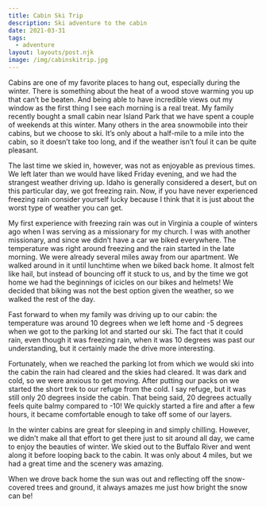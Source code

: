 ```yaml
---
title: Cabin Ski Trip
description: Ski adventure to the cabin
date: 2021-03-31
tags:
  - adventure
layout: layouts/post.njk
image: /img/cabinskitrip.jpg
---
```


Cabins are one of my favorite places to hang out, especially during the winter. There is something about the heat of a wood stove warming you up that can’t be beaten. And being able to have incredible views out my window as the first thing I see each morning is a real treat. My family recently bought a small cabin near Island Park that we have spent a couple of weekends at this winter. Many others in the area snowmobile into their cabins, but we choose to ski. It’s only about a half-mile to a mile into the cabin, so it doesn’t take too long, and if the weather isn’t foul it can be quite pleasant.

The last time we skied in, however, was not as enjoyable as previous times. We left later than we would have liked Friday evening, and we had the strangest weather driving up. Idaho is generally considered a desert, but on this particular day, we got freezing rain. Now, if you have never experienced freezing rain consider yourself lucky because I think that it is just about the worst type of weather you can get.

My first experience with freezing rain was out in Virginia a couple of winters ago when I was serving as a missionary for my church. I was with another missionary, and since we didn’t have a car we biked everywhere. The temperature was right around freezing and the rain started in the late morning. We were already several miles away from our apartment. We walked around in it until lunchtime when we biked back home. It almost felt like hail, but instead of bouncing off it stuck to us, and by the time we got home we had the beginnings of icicles on our bikes and helmets! We decided that biking was not the best option given the weather, so we walked the rest of the day.

Fast forward to when my family was driving up to our cabin: the temperature was around 10 degrees when we left home and -5 degrees when we got to the parking lot and started our ski. The fact that it could rain, even though it was freezing rain, when it was 10 degrees was past our understanding, but it certainly made the drive more interesting.

Fortunately, when we reached the parking lot from which we would ski into the cabin the rain had cleared and the skies had cleared. It was dark and cold, so we were anxious to get moving. After putting our packs on we started the short trek to our refuge from the cold. I say refuge, but it was still only 20 degrees inside the cabin. That being said, 20 degrees actually feels quite balmy compared to -10! We quickly started a fire and after a few hours, it became comfortable enough to take off some of our layers. 

In the winter cabins are great for sleeping in and simply chilling. However, we didn’t make all that effort to get there just to sit around all day, we came to enjoy the beauties of winter. We skied out to the Buffalo River and went along it before looping back to the cabin. It was only about 4 miles, but we had a great time and the scenery was amazing. 

When we drove back home the sun was out and reflecting off the snow-covered trees and ground, it always amazes me just how bright the snow can be!